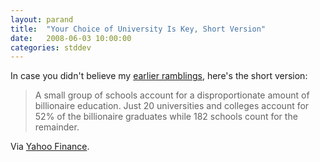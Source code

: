 ```yaml
---
layout: parand
title:  "Your Choice of University Is Key, Short Version"
date:   2008-06-03 10:00:00
categories: stddev
---
```

In case you didn't believe my [earlier ramblings](/web/20101222043140/http://parand.com/say/index.php/2008/03/13/your-choice-of-university-is-key/), here's the short version:

> A small group of schools account for a disproportionate amount of billionaire education. Just 20 universities and colleges account for 52% of the billionaire graduates while 182 schools count for the remainder.

Via [Yahoo Finance](/web/20101222043140/http://finance.yahoo.com/college-education/article/105175/The-Billionaire-Universities).
